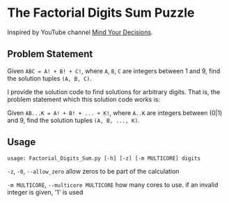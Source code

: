 # The Factorial Digits Sum Puzzle
Inspired by YouTube channel [Mind Your Decisions](https://www.youtube.com/watch?v=gAPNzzeNWZg).

## Problem Statement
Given `ABC = A! + B! + C!`, where `A`, `B`, `C` are integers between 1 and 9, find the solution tuples `(A, B, C)`. 

I provide the solution code to find solutions for arbitrary digits. That is, the problem statement which this solution code works is:

Given `AB...K = A! + B! + ... + K!`, where `A..K` are integers between (0|1) and 9, find the solution tuples `(A, B, ..., K)`. 

## Usage
```
usage: Factorial_Digits_Sum.py [-h] [-z] [-m MULTICORE] digits

```

`-z`, `-0`, `--allow_zero` allow zeros to be part of the calculation

`-m MULTICORE`, `--multicore MULTICORE` how many cores to use. if an invalid integer is given, '1' is used

